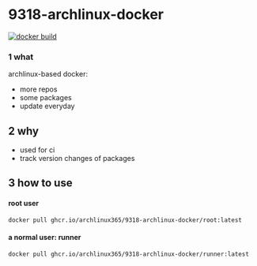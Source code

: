 # 9318-archlinux-docker

[![docker build](https://github.com/archlinux365/9318-archlinux-docker/actions/workflows/docker_build.yml/badge.svg)](https://github.com/archlinux365/9318-archlinux-docker/actions/workflows/docker_build.yml)

### 1 what

archlinux-based docker: 
* more repos
* some packages 
* update everyday

## 2 why

* used for ci
* track version changes of packages

## 3 how to use

#### root user

```
docker pull ghcr.io/archlinux365/9318-archlinux-docker/root:latest
```
#### a normal user: runner 

```
docker pull ghcr.io/archlinux365/9318-archlinux-docker/runner:latest
```

